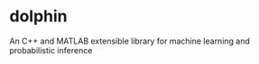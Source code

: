 dolphin
=======

An C++ and MATLAB extensible library for machine learning and probabilistic inference
